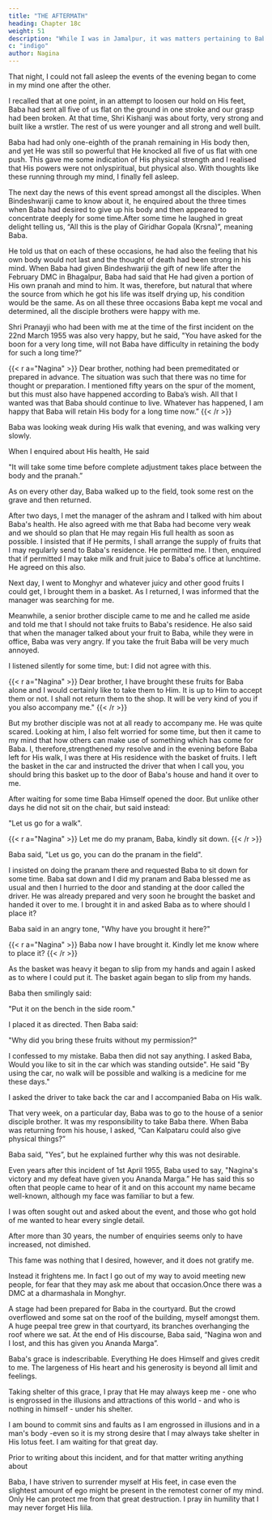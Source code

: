 ```yaml
---
title: "THE AFTERMATH"
heading: Chapter 18c
weight: 51
description: "While I was in Jamalpur, it was matters pertaining to Baba that occupied my mind"
c: "indigo"
author: Nagina
---
```



That night, I could not fall asleep the events of the evening began to come in my mind one after the other. 

I recalled that at one point, in an attempt to loosen our hold on His feet, Baba had sent all five of us flat on the ground in one stroke and our grasp had been broken. At that time, Shri Kishanji was about forty, very strong and built like a wrstler. The rest of us were younger and all strong and well built. 

Baba had had only one-eighth of the pranah remaining in His body then, and yet He was still so powerful that He knocked all five of us flat with one push. This gave me some indication of His physical strength and I realised that His powers were not onlyspiritual, but physical also. With thoughts like these running through my mind, I finally fell asleep.

The next day the news of this event spread amongst all the disciples. When
Bindeshwariji came to know about it, he enquired about the three times when Baba had
desired to give up his body and then appeared to concentrate deeply for some
time.After some time he laughed in great delight telling us, “All this is the play of
Giridhar Gopala (Krsna)”, meaning Baba. 

He told us that on each of these occasions, he had also the feeling that his own body would not last and the thought of death had been strong in his mind. When Baba had given Bindeshwariji the gift of new life after the February DMC in Bhagalpur, Baba had said that He had given a portion of His own pranah and mind to him. It was, therefore, but natural that where the source from which he got his life was itself drying up, his condition would be the same. As on all these three occasions Baba kept me vocal and determined, all the disciple brothers were happy with me.

Shri Pranayji who had been with me at the time of the first incident on the 22nd
March 1955 was also very happy, but he said, "You have asked for the boon for a very
long time, will not Baba have difficulty in retaining the body for such a long time?”

{{< r a="Nagina" >}}
Dear brother, nothing had been premeditated or prepared in advance. The situation was such that there was no time for thought or preparation. I mentioned
fifty years on the spur of the moment, but this must also have happened according to Baba’s wish. All that I wanted was that Baba should continue to live. Whatever has
happened, I am happy that Baba will retain His body for a long time now.”
{{< /r >}}


Baba was looking weak during His walk that evening, and was walking very
slowly. 

When I enquired about His health, He said

"It will take some time before complete adjustment takes place between the body and the pranah.”


As on every other day, Baba walked up to the field, took some rest on the grave and then returned.

After two days, I met the manager of the ashram and I talked with him about Baba's health. He also agreed with me that Baba had become very weak and we should so plan that He may regain His full health as soon as possible. I insisted that if He permits, I shall arrange the supply of fruits that I may regularly send to Baba's residence. He permitted me. I then, enquired that if permitted I may take milk and fruit juice to Baba's office at lunchtime. He agreed on this also. 

Next day, I went to Monghyr and whatever juicy and other good fruits I could get, I brought them in a basket. As I returned, I was informed that the manager was searching for me.

Meanwhile, a senior brother disciple came to me and he called me aside and told me that I should not take fruits to Baba's residence. He also said that when the
manager talked about your fruit to Baba, while they were in office, Baba was very angry. If you take the fruit Baba will be very much annoyed.

I listened silently for some time, but: I did not agree with this. 

{{< r a="Nagina" >}}
Dear brother, I have brought these fruits for Baba alone and I would certainly like to take them to Him. It is up to Him to accept them or not. I shall not return them to the shop. It will be very kind of you if you also accompany me."
{{< /r >}}


But my brother disciple was not at all ready to accompany me. He was quite scared. Looking at him, I also felt worried for some time, but then it came to my mind
that how others can make use of something which has come for Baba. I, therefore,strengthened my resolve and in the evening before Baba left for His walk, I was there
at His residence with the basket of fruits. I left the basket in the car and instructed the
driver that when I call you, you should bring this basket up to the door of Baba's house
and hand it over to me.

After waiting for some time Baba Himself opened the door. But unlike other
days he did not sit on the chair, but said instead:

"Let us go for a walk". 

{{< r a="Nagina" >}}
Let me do my pranam, Baba, kindly sit down.
{{< /r >}}

Baba said, "Let us go, you can do the pranam in the field".

I insisted on doing the pranam there and requested Baba to sit down for some time. Baba sat down and I did my pranam and Baba blessed me as usual and then I hurried to the door and standing at the door called the driver. He was already prepared and very soon he brought the basket and handed it over to me. I brought it in and asked Baba as to where should I place it?

Baba said in an angry tone, "Why have you brought it here?"

{{< r a="Nagina" >}}
Baba now I have brought it. Kindly let me know where to place it? 
{{< /r >}}


As the basket was heavy it began to slip from my hands and again I asked as to
where I could put it. The basket again began to slip from my hands. 


Baba then smilingly said:

"Put it on the bench in the side room."

I placed it as directed. Then Baba said:

"Why did you bring these fruits without my permission?"

I confessed to my mistake. Baba then did not say anything. I asked Baba,
Would you like to sit in the car which was standing outside".
He said "By using the car, no walk will be possible and walking is a medicine for
me these days."

I asked the driver to take back the car and I accompanied Baba on His walk.

That very week, on a particular day, Baba was to go to the house of a senior disciple brother. It was my responsibility to take Baba there. When Baba was returning
from his house, I asked, “Can Kalpataru could also give physical things?”

Baba said, "Yes”, but he explained further why this was not desirable.

Even years after this incident of 1st April 1955, Baba used to say, "Nagina's victory and my defeat have given you Ananda Marga.” He has said this so often that people came to hear of it and on this account my name became well-known, although my face was familiar to but a few. 

I was often sought out and asked about the event, and those who got hold of me wanted to hear every single detail. 

After more than 30 years, the number of enquiries seems only to have increased, not dimished.

This fame was nothing that I desired, however, and it does not gratify me.

Instead it frightens me. In fact I go out of my way to avoid meeting new people, for fear that they may ask me about that occasion.Once there was a DMC at a dharmashala in Monghyr. 

A stage had been prepared for Baba in the courtyard. But the crowd overflowed and some sat on the roof of the building, myself amongst them. A huge peepal tree grew in that courtyard, its branches overhanging the roof where we sat. At the end of His discourse, Baba said, “Nagina won and I lost, and this has given you Ananda Marga”.

Baba's grace is indescribable. Everything He does Himself and gives credit to me. The largeness of His heart and his generosity is beyond all limit and feelings.

Taking shelter of this grace, I pray that He may always keep me - one who is engrossed in the illusions and attractions of this world - and who is nothing in himself - under his shelter.

I am bound to commit sins and faults as I am engrossed in illusions and in a man's body -even so it is my strong desire that I may always take shelter in His lotus feet. I am waiting for that great day.

Prior to writing about this incident, and for that matter writing anything about

Baba, I have striven to surrender myself at His feet, in case even the slightest amount of ego might be present in the remotest corner of my mind. Only He can protect me from that great destruction. I pray iin humility that I may never forget His liila.
